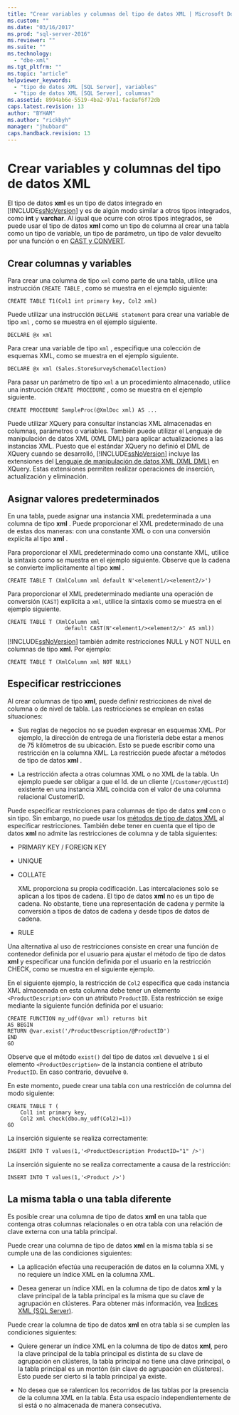 ```yaml
---
title: "Crear variables y columnas del tipo de datos XML | Microsoft Docs"
ms.custom: ""
ms.date: "03/16/2017"
ms.prod: "sql-server-2016"
ms.reviewer: ""
ms.suite: ""
ms.technology: 
  - "dbe-xml"
ms.tgt_pltfrm: ""
ms.topic: "article"
helpviewer_keywords: 
  - "tipo de datos XML [SQL Server], variables"
  - "tipo de datos XML [SQL Server], columnas"
ms.assetid: 8994ab6e-5519-4ba2-97a1-fac8af6f72db
caps.latest.revision: 13
author: "BYHAM"
ms.author: "rickbyh"
manager: "jhubbard"
caps.handback.revision: 13
---
```

# Crear variables y columnas del tipo de datos XML
  El tipo de datos **xml** es un tipo de datos integrado en [!INCLUDE[ssNoVersion](../../includes/ssnoversion-md.md)] y es de algún modo similar a otros tipos integrados, como **int** y **varchar**. Al igual que ocurre con otros tipos integrados, se puede usar el tipo de datos **xml** como un tipo de columna al crear una tabla como un tipo de variable, un tipo de parámetro, un tipo de valor devuelto por una función o en [CAST y CONVERT](../../t-sql/functions/cast-and-convert-transact-sql.md).  
  
## Crear columnas y variables  
 Para crear una columna de tipo `xml` como parte de una tabla, utilice una instrucción `CREATE TABLE` , como se muestra en el ejemplo siguiente:  
  
```  
CREATE TABLE T1(Col1 int primary key, Col2 xml)   
```  
  
 Puede utilizar una instrucción `DECLARE statement` para crear una variable de tipo `xml` , como se muestra en el ejemplo siguiente.  
  
```  
DECLARE @x xml   
```  
  
 Para crear una variable de tipo `xml` , especifique una colección de esquemas XML, como se muestra en el ejemplo siguiente.  
  
```  
DECLARE @x xml (Sales.StoreSurveySchemaCollection)  
```  
  
 Para pasar un parámetro de tipo `xml` a un procedimiento almacenado, utilice una instrucción `CREATE PROCEDURE` , como se muestra en el ejemplo siguiente.  
  
```  
CREATE PROCEDURE SampleProc(@XmlDoc xml) AS ...   
```  
  
 Puede utilizar XQuery para consultar instancias XML almacenadas en columnas, parámetros o variables. También puede utilizar el Lenguaje de manipulación de datos XML (XML DML) para aplicar actualizaciones a las instancias XML. Puesto que el estándar XQuery no definió el DML de XQuery cuando se desarrolló, [!INCLUDE[ssNoVersion](../../includes/ssnoversion-md.md)] incluye las extensiones del [Lenguaje de manipulación de datos XML (XML DML)](../../t-sql/xml/xml-data-modification-language-xml-dml.md) en XQuery. Estas extensiones permiten realizar operaciones de inserción, actualización y eliminación.  
  
## Asignar valores predeterminados  
 En una tabla, puede asignar una instancia XML predeterminada a una columna de tipo **xml** . Puede proporcionar el XML predeterminado de una de estas dos maneras: con una constante XML o con una conversión explícita al tipo **xml** .  
  
 Para proporcionar el XML predeterminado como una constante XML, utilice la sintaxis como se muestra en el ejemplo siguiente. Observe que la cadena se convierte implícitamente al tipo **xml** .  
  
```  
CREATE TABLE T (XmlColumn xml default N'<element1/><element2/>')  
```  
  
 Para proporcionar el XML predeterminado mediante una operación de conversión (`CAST`) explícita a `xml`, utilice la sintaxis como se muestra en el ejemplo siguiente.  
  
```  
CREATE TABLE T (XmlColumn xml   
                  default CAST(N'<element1/><element2/>' AS xml))  
```  
  
 [!INCLUDE[ssNoVersion](../../includes/ssnoversion-md.md)] también admite restricciones NULL y NOT NULL en columnas de tipo **xml**. Por ejemplo:  
  
```  
CREATE TABLE T (XmlColumn xml NOT NULL)  
```  
  
## Especificar restricciones  
 Al crear columnas de tipo **xml**, puede definir restricciones de nivel de columna o de nivel de tabla. Las restricciones se emplean en estas situaciones:  
  
-   Sus reglas de negocios no se pueden expresar en esquemas XML. Por ejemplo, la dirección de entrega de una floristería debe estar a menos de 75 kilómetros de su ubicación. Esto se puede escribir como una restricción en la columna XML. La restricción puede afectar a métodos de tipo de datos **xml** .  
  
-   La restricción afecta a otras columnas XML o no XML de la tabla. Un ejemplo puede ser obligar a que el Id. de un cliente (`/Customer/@CustId`) existente en una instancia XML coincida con el valor de una columna relacional CustomerID.  
  
 Puede especificar restricciones para columnas de tipo de datos **xml** con o sin tipo. Sin embargo, no puede usar los [métodos de tipo de datos XML](../../t-sql/xml/xml-data-type-methods.md) al especificar restricciones. También debe tener en cuenta que el tipo de datos **xml** no admite las restricciones de columna y de tabla siguientes:  
  
-   PRIMARY KEY / FOREIGN KEY  
  
-   UNIQUE  
  
-   COLLATE  
  
     XML proporciona su propia codificación. Las intercalaciones solo se aplican a los tipos de cadena. El tipo de datos **xml** no es un tipo de cadena. No obstante, tiene una representación de cadena y permite la conversión a tipos de datos de cadena y desde tipos de datos de cadena.  
  
-   RULE  
  
 Una alternativa al uso de restricciones consiste en crear una función de contenedor definida por el usuario para ajustar el método de tipo de datos **xml** y especificar una función definida por el usuario en la restricción CHECK, como se muestra en el siguiente ejemplo.  
  
 En el siguiente ejemplo, la restricción de `Col2` especifica que cada instancia XML almacenada en esta columna debe tener un elemento `<ProductDescription>` con un atributo `ProductID`. Esta restricción se exige mediante la siguiente función definida por el usuario:  
  
```  
CREATE FUNCTION my_udf(@var xml) returns bit  
AS BEGIN   
RETURN @var.exist('/ProductDescription/@ProductID')  
END  
GO  
```  
  
 Observe que el método `exist()` del tipo de datos `xml` devuelve `1` si el elemento `<ProductDescription>` de la instancia contiene el atributo `ProductID`. En caso contrario, devuelve `0`.  
  
 En este momento, puede crear una tabla con una restricción de columna del modo siguiente:  
  
```  
CREATE TABLE T (  
    Col1 int primary key,   
    Col2 xml check(dbo.my_udf(Col2)=1))  
GO  
```  
  
 La inserción siguiente se realiza correctamente:  
  
```  
INSERT INTO T values(1,'<ProductDescription ProductID="1" />')  
```  
  
 La inserción siguiente no se realiza correctamente a causa de la restricción:  
  
```  
INSERT INTO T values(1,'<Product />')  
```  
  
## La misma tabla o una tabla diferente  
 Es posible crear una columna de tipo de datos **xml** en una tabla que contenga otras columnas relacionales o en otra tabla con una relación de clave externa con una tabla principal.  
  
 Puede crear una columna de tipo de datos **xml** en la misma tabla si se cumple una de las condiciones siguientes:  
  
-   La aplicación efectúa una recuperación de datos en la columna XML y no requiere un índice XML en la columna XML.  
  
-   Desea generar un índice XML en la columna de tipo de datos **xml** y la clave principal de la tabla principal es la misma que su clave de agrupación en clústeres. Para obtener más información, vea [Índices XML &#40;SQL Server&#41;](../../relational-databases/xml/xml-indexes-sql-server.md).  
  
 Puede crear la columna de tipo de datos **xml** en otra tabla si se cumplen las condiciones siguientes:  
  
-   Quiere generar un índice XML en la columna de tipo de datos **xml**, pero la clave principal de la tabla principal es distinta de su clave de agrupación en clústeres, la tabla principal no tiene una clave principal, o la tabla principal es un montón (sin clave de agrupación en clústeres). Esto puede ser cierto si la tabla principal ya existe.  
  
-   No desea que se ralenticen los recorridos de las tablas por la presencia de la columna XML en la tabla. Ésta usa espacio independientemente de si está o no almacenada de manera consecutiva.  
  
  